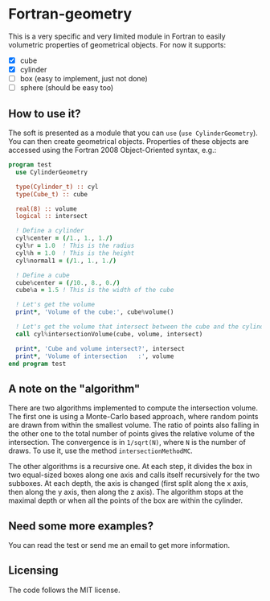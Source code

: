 # Fortran-geometry

This is a very specific and very limited module in Fortran to easily volumetric properties of geometrical objects.
For now it supports:
* [x] cube
* [x] cylinder
* [ ] box (easy to implement, just not done)
* [ ] sphere (should be easy too)

## How to use it?

The soft is presented as a module that you can `use` (`use CylinderGeometry`). You can then create geometrical objects. Properties of these objects are accessed using the Fortran 2008 Object-Oriented syntax, e.g.:
```fortran
program test
  use CylinderGeometry

  type(Cylinder_t) :: cyl
  type(Cube_t) :: cube

  real(8) :: volume
  logical :: intersect

  ! Define a cylinder
  cyl%center = (/1., 1., 1./)
  cyl%r = 1.0  ! This is the radius
  cyl%h = 1.0  ! This is the height
  cyl%normal1 = (/1., 1., 1./)

  ! Define a cube
  cube%center = (/10., 8., 0./)
  cube%a = 1.5 ! This is the width of the cube

  ! Let's get the volume
  print*, 'Volume of the cube:', cube%volume()

  ! Let's get the volume that intersect between the cube and the cylinder
  call cyl%intersectionVolume(cube, volume, intersect)

  print*, 'Cube and volume intersect?', intersect
  print*, 'Volume of intersection   :', volume
end program test
```

## A note on the "algorithm"

There are two algorithms implemented to compute the intersection volume. The first one is using a Monte-Carlo based approach, where random points are drawn from within the smallest volume. The ratio of points also falling in the other one to the total number of points gives the relative volume of the intersection. The convergence is in `1/sqrt(N)`, where `N` is the number of draws. To use it, use the method `intersectionMethodMC`.

The other algorithms is a recursive one. At each step, it divides the box in two equal-sized boxes along one axis and calls itself recursively for the two subboxes. At each depth, the axis is changed (first split along the x axis, then along the y axis, then along the z axis). The algorithm stops at the maximal depth or when all the points of the box are within the cylinder.

## Need some more examples?

You can read the test or send me an email to get more information.

## Licensing
The code follows the MIT license.
